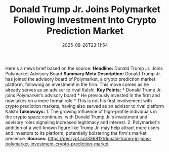 ﻿---
title: "Donald Trump Jr. Joins Polymarket Following Investment Into Crypto Prediction Market"
date: "2025-08-26T23:11:54"
category: "Markets"
summary: ""
slug: "donald trump jr joins polymarket following investment into c"
source_urls:
  - "https://decrypt.co/336912/donald-trump-jr-joins-polymarket-investment-crypto-prediction-market"
seo:
  title: "Donald Trump Jr. Joins Polymarket Following Investment Into Crypto Prediction Market | Hash n Hedge"
  description: ""
  keywords: ["news", "markets", "brief"]
---
Here's a news brief based on the source:  **Headline:** Donald Trump Jr. Joins Polymarket Advisory Board  **Summary Meta Description:** Donald Trump Jr. has joined the advisory board of Polymarket, a crypto prediction market platform, following an investment in the firm. This move comes as he already serves as an advisor to rival Kalshi.  **Key Points:**  * Donald Trump Jr. joins Polymarket's advisory board * He previously invested in the firm and now takes on a more formal role * This is not his first involvement with crypto prediction markets, having also served as an advisor to rival platform Kalshi  **Takeaways:**  1. The growing influence of high-profile individuals in the crypto space continues, with Donald Trump Jr.'s investment and advisory roles signaling increased legitimacy and interest. 2. Polymarket's addition of a well-known figure like Trump Jr. may help attract more users and investors to its platform, potentially bolstering the firm's market presence.  **Sources:** https://decrypt.co/336912/donald-trump-jr-joins-polymarket-investment-crypto-prediction-market 
